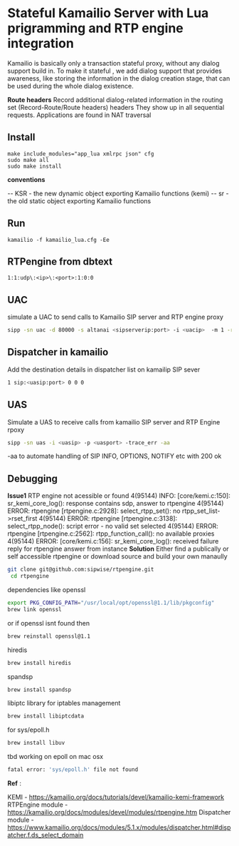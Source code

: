 # Stateful Kamailio Server with Lua prigramming and RTP engine integration 

Kamailio is basically only a transaction stateful proxy, without any dialog support build in.
To make it stateful , we add dialog support that provides awareness, 
like storing the information in the dialog creation stage, that can be used during the whole dialog existence.

**Route headers**
Record additional dialog-related information in the routing set (Record-Route/Route headers) headers 
They show up in all sequential requests.
Applications are found in NAT traversal

## Install 

```
make include_modules="app_lua xmlrpc json" cfg
sudo make all
sudo make install
```

**conventions**

-- KSR - the new dynamic object exporting Kamailio functions (kemi)
-- sr - the old static object exporting Kamailio functions

## Run
```
kamailio -f kamailio_lua.cfg -Ee
```

## RTPengine from dbtext
```
1:1:udp\:<ip>\:<port>:1:0:0
```

## UAC
simulate a UAC to send calls to Kamailio SIP server and RTP engine proxy
```bash
sipp -sn uac -d 80000 -s altanai <sipserverip:port> -i <uacip>  -m 1 -rp 1 -max_retrans 1
```

## Dispatcher in kamailio

Add the destination details in dispatcher list on kamailip SIP sever
```bash
1 sip:<uasip:port> 0 0 0
```

## UAS
Simulate a UAS to receive calls from kamailio SIP server and RTP Engine rpoxy
```bash
sipp -sn uas -i <uasip> -p <uasport> -trace_err -aa
```
-aa to automate handling of SIP INFO, OPTIONS, NOTIFY etc with 200 ok

## Debugging 

**Issue1** RTP engine not acessible or found
 4(95144) INFO: <core> [core/kemi.c:150]: sr_kemi_core_log(): response contains sdp, answer to rtpengine 
 4(95144) ERROR: rtpengine [rtpengine.c:2928]: select_rtpp_set(): no rtpp_set_list->rset_first
 4(95144) ERROR: rtpengine [rtpengine.c:3138]: select_rtpp_node(): script error - no valid set selected
 4(95144) ERROR: rtpengine [rtpengine.c:2562]: rtpp_function_call(): no available proxies
 4(95144) ERROR: <core> [core/kemi.c:156]: sr_kemi_core_log(): received failure reply for rtpengine answer from instance 
**Solution** Either find a publically or self accessible rtpengine or download source and build your own manaully 
```bash
git clone git@github.com:sipwise/rtpengine.git
 cd rtpengine
```
dependencies like openssl
```bash
export PKG_CONFIG_PATH="/usr/local/opt/openssl@1.1/lib/pkgconfig"
brew link openssl
```
or if openssl isnt found then 
```bash
brew reinstall openssl@1.1
```

hiredis
```bash
brew install hiredis
```

spandsp
```bash
brew install spandsp
```

libiptc library for iptables management
```bash
brew install libiptcdata
```
for sys/epoll.h
```bash
brew install libuv
```

tbd working on epoll on mac osx
```bash
fatal error: 'sys/epoll.h' file not found
```
**Ref** :

KEMI - https://kamailio.org/docs/tutorials/devel/kamailio-kemi-framework
RTPEngine module - https://kamailio.org/docs/modules/devel/modules/rtpengine.htm
Dispatcher module - https://www.kamailio.org/docs/modules/5.1.x/modules/dispatcher.html#dispatcher.f.ds_select_domain